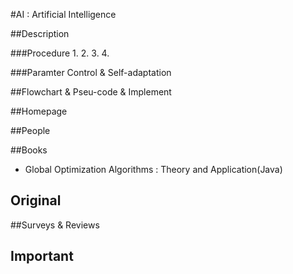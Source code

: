 #AI : Artificial Intelligence

##Description

###Procedure
1. 
2. 
3. 
4. 

###Paramter Control & Self-adaptation


##Flowchart & Pseu-code & Implement


##Homepage


##People



##Books
* Global Optimization Algorithms : Theory and Application(Java)


## Original


##Surveys & Reviews


## Important




